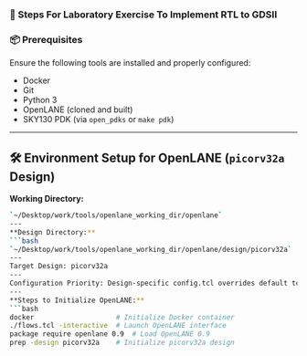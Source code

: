 ### 🧪 Steps For Laboratory Exercise To Implement RTL to GDSII

### 📦 Prerequisites

Ensure the following tools are installed and properly configured:

- Docker
- Git
- Python 3
- OpenLANE (cloned and built)
- SKY130 PDK (via `open_pdks` or `make pdk`)
---
## 🛠️ Environment Setup for OpenLANE (`picorv32a` Design)

**Working Directory:**  
```bash
`~/Desktop/work/tools/openlane_working_dir/openlane`
---
**Design Directory:**
```bash 
`~/Desktop/work/tools/openlane_working_dir/openlane/design/picorv32a`
---
Target Design: picorv32a
---
Configuration Priority: Design-specific config.tcl overrides default tool parameters
---
**Steps to Initialize OpenLANE:**
```bash
docker                    # Initialize Docker container
./flows.tcl -interactive  # Launch OpenLANE interface
package require openlane 0.9  # Load OpenLANE 0.9
prep -design picorv32a    # Initialize picorv32a design
